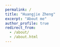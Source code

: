 ```yaml
---
permalink: /
title: "Huangjie Zheng"
excerpt: "About me"
author_profile: true
redirect_from:
  - /about/
  - /about.html
---
```

